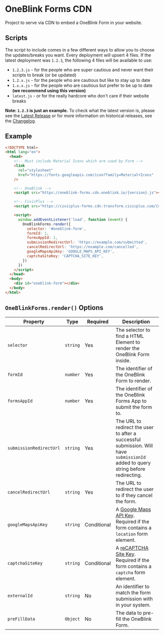 # OneBlink Forms CDN

Project to serve via CDN to embed a OneBlink Form in your website.

## Scripts

The script to include comes in a few different ways to allow you to choose the updates/breaks you want. Every deployment will upsert 4 files. If the latest deployment was `1.2.3`, the following 4 files will be available to use:

- `1.2.3.js` - for the people who are super cautious and never want their scripts to break (or be updated)
- `1.2.x.js` - for the people who are cautious but like to stay up to date
- `1.x.x.js` - for the people who are cautious but prefer to be up to date **(we recommend using this version)**
- `latest.js` - or for the really hardcore who don't care if their website breaks

**Note: `1.2.3` is just an example.** To check what the latest version is, please see the [Latest Release](https://github.com/oneblink/forms-cdn/releases/latest) or for more information on historical releases, see the [Changelog](./CHANGELOG.md).

## Example

```html
<!DOCTYPE html>
<html lang="en">
  <head>
    <!-- Must include Material Icons which are used by Form -->
    <link
      rel="stylesheet"
      href="https://fonts.googleapis.com/icon?family=Material+Icons"
    />

    <!-- OneBlink -->
    <script src="https://oneblink-forms.cdn.oneblink.io/{version}.js"></script>

    <!-- CivicPlus -->
    <script src="https://civicplus-forms.cdn.transform.civicplus.com/{version}.js"></script>

    <script>
      window.addEventListener('load', function (event) {
        OneBlinkForms.render({
          selector: '#oneblink-form',
          formId: 1,
          formsAppId: 1,
          submissionRedirectUrl: 'https://example.com/submitted',
          cancelRedirectUrl: 'https://example.com/cancelled',
          googleMapsApiKey: 'GOOGLE_MAPS_API_KEY',
          captchaSiteKey: 'CAPTCHA_SITE_KEY',
        })
      })
    </script>
  </head>
  <body>
    <div id="oneblink-form"></div>
  </body>
</html>
```

## `OneBlinkForms.render()` Options

| Property                | Type     | Required    | Description                                                                                                                                                |
| ----------------------- | -------- | ----------- | ---------------------------------------------------------------------------------------------------------------------------------------------------------- |
| `selector`              | `string` | Yes         | The selector to find a HTML Element to render the OneBlink Form inside.                                                                                    |
| `formId`                | `number` | Yes         | The identifier of the OneBlink Form to render.                                                                                                             |
| `formsAppId`            | `number` | Yes         | The identifier of the OneBlink Forms App to submit the form to.                                                                                            |
| `submissionRedirectUrl` | `string` | Yes         | The URL to redirect the user to after a successful submission. Will have `submissionId` added to query string before redirecting.                          |
| `cancelRedirectUrl`     | `string` | Yes         | The URL to redirect the user to if they cancel the form.                                                                                                   |
| `googleMapsApiKey`      | `string` | Conditional | A [Google Maps API Key](https://developers.google.com/maps/documentation/javascript/get-api-key). Required if the form contains a `location` form element. |
| `captchaSiteKey`        | `string` | Conditional | A [reCAPTCHA Site Key](https://developers.google.com/recaptcha/intro). Required if the form contains a `captcha` form element.                             |
| `externalId`            | `string` | No          | An identifier to match the form submission with in your system.                                                                                            |
| `preFillData`           | `Object` | No          | The data to pre-fill the OneBlink Form.                                                                                                                    |
